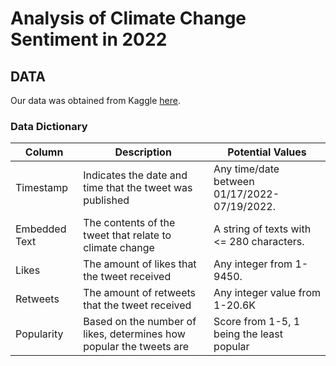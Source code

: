 # Analysis of Climate Change Sentiment in 2022

## DATA
Our data was obtained from Kaggle [here](https://www.kaggle.com/datasets/die9origephit/climate-change-tweets).
### Data Dictionary
| Column  | Description | Potential Values |
| ------ |  ----------- | ----------------
| Timestamp  | Indicates the date and time that the tweet was published | Any time/date between 01/17/2022-07/19/2022. |
| Embedded Text  | The contents of the tweet that relate to climate change | A string of texts with <= 280 characters. |
| Likes | The amount of likes that the tweet received  | Any integer from 1-9450. |
| Retweets |  The amount of retweets that the tweet received | Any integer value from 1-20.6K |
| Popularity |  Based on the number of likes, determines how popular the tweets are  |Score from 1-5, 1 being the least popular |

